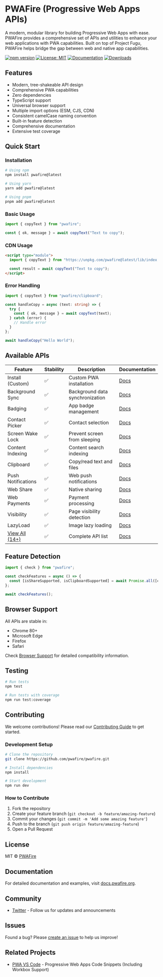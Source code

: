 # PWAFire (Progressive Web Apps APIs)

A modern, modular library for building Progressive Web Apps with ease. PWAFire provides a comprehensive set of APIs and utilities to enhance your web applications with PWA capabilities. Built on top of Project Fugu, PWAFire helps bridge the gap between web and native app capabilities.

[![npm version](https://badge.fury.io/js/pwafire.svg)](https://badge.fury.io/js/pwafire)
[![License: MIT](https://img.shields.io/badge/License-MIT-yellow.svg)](https://opensource.org/licenses/MIT)
[![Documentation](https://img.shields.io/badge/Docs-docs.pwafire.org-blue)](https://docs.pwafire.org)
[![Downloads](https://img.shields.io/npm/dm/pwafire)](https://www.npmjs.com/package/pwafire)

## Features

- Modern, tree-shakeable API design
- Comprehensive PWA capabilities
- Zero dependencies
- TypeScript support
- Universal browser support
- Multiple import options (ESM, CJS, CDN)
- Consistent camelCase naming convention
- Built-in feature detection
- Comprehensive documentation
- Extensive test coverage

## Quick Start

### Installation

```bash
# Using npm
npm install pwafire@latest

# Using yarn
yarn add pwafire@latest

# Using pnpm
pnpm add pwafire@latest
```

### Basic Usage

```ts
import { copyText } from "pwafire";

const { ok, message } = await copyText("Text to copy");
```

### CDN Usage

```html
<script type="module">
  import { copyText } from "https://unpkg.com/pwafire@latest/lib/index.mjs";

  const result = await copyText("Text to copy");
</script>
```

### Error Handling

```ts
import { copyText } from "pwafire/clipboard";

const handleCopy = async (text: string) => {
  try {
    const { ok, message } = await copyText(text);
  } catch (error) {
    // Handle error
  }
};

await handleCopy("Hello World");
```

## Available APIs

| Feature                                                | Stability | Description                     | Documentation                                         |
| ------------------------------------------------------ | --------- | ------------------------------- | ----------------------------------------------------- |
| Install (Custom)                                       | ✅        | Custom PWA installation         | [Docs](https://docs.pwafire.org/api/install)          |
| Background Sync                                        | ✅        | Background data synchronization | [Docs](https://docs.pwafire.org/api/background-sync)  |
| Badging                                                | ✅        | App badge management            | [Docs](https://docs.pwafire.org/api/badging)          |
| Contact Picker                                         | ✅        | Contact selection               | [Docs](https://docs.pwafire.org/api/contacts)         |
| Screen Wake Lock                                       | ✅        | Prevent screen from sleeping    | [Docs](https://docs.pwafire.org/api/wake-lock)        |
| Content Indexing                                       | ✅        | Content search indexing         | [Docs](https://docs.pwafire.org/api/content-indexing) |
| Clipboard                                              | ✅        | Copy/read text and files        | [Docs](https://docs.pwafire.org/api/clipboard)        |
| Push Notifications                                     | ✅        | Web push notifications          | [Docs](https://docs.pwafire.org/api/notifications)    |
| Web Share                                              | ✅        | Native sharing                  | [Docs](https://docs.pwafire.org/api/web-share)        |
| Web Payments                                           | ✅        | Payment processing              | [Docs](https://docs.pwafire.org/api/payment)          |
| Visibility                                             | ✅        | Page visibility detection       | [Docs](https://docs.pwafire.org/api/visibility)       |
| LazyLoad                                               | ✅        | Image lazy loading              | [Docs](https://docs.pwafire.org/api/lazy-load)        |
| [View All (14+)](https://docs.pwafire.org/get-started) | ✅        | Complete API list               | [Docs](https://docs.pwafire.org/api)                  |

## Feature Detection

```ts
import { check } from "pwafire";

const checkFeatures = async () => {
  const [isShareSupported, isClipboardSupported] = await Promise.all([check.webShare(), check.clipboard()]);
};

await checkFeatures();
```

## Browser Support

All APIs are stable in:

- Chrome 80+
- Microsoft Edge
- Firefox
- Safari

Check [Browser Support](https://pwafire.org/developer/tools/browser-test/) for detailed compatibility information.

## Testing

```bash
# Run tests
npm test

# Run tests with coverage
npm run test:coverage
```

## Contributing

We welcome contributions! Please read our [Contributing Guide](CONTRIBUTING.md) to get started.

### Development Setup

```bash
# Clone the repository
git clone https://github.com/pwafire/pwafire.git

# Install dependencies
npm install

# Start development
npm run dev
```

### How to Contribute

1. Fork the repository
2. Create your feature branch (`git checkout -b feature/amazing-feature`)
3. Commit your changes (`git commit -m 'Add some amazing feature'`)
4. Push to the branch (`git push origin feature/amazing-feature`)
5. Open a Pull Request

## License

MIT © [PWAFire](https://github.com/pwafire)

## Documentation

For detailed documentation and examples, visit [docs.pwafire.org](https://docs.pwafire.org).

## Community

- [Twitter](https://twitter.com/pwafire) - Follow us for updates and announcements

## Issues

Found a bug? Please [create an issue](https://github.com/pwafire/pwafire/issues/new) to help us improve!

## Related Projects

- [PWA VS Code](https://marketplace.visualstudio.com/items?itemName=mayeedwin.vscode-pwa) - Progressive Web Apps Code Snippets (Including Workbox Support)
